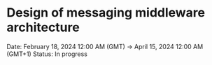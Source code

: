 # Design of messaging middleware architecture

Date: February 18, 2024 12:00 AM (GMT) → April 15, 2024 12:00 AM (GMT+1)
Status: In progress
